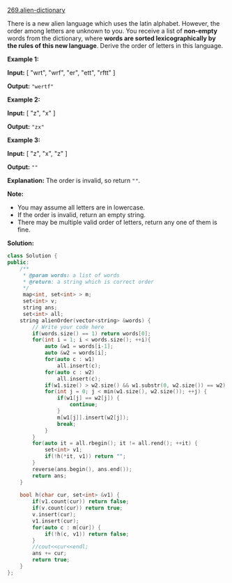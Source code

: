 [269.alien-dictionary](https://leetcode.com/problems/alien-dictionary/)  

There is a new alien language which uses the latin alphabet. However, the order among letters are unknown to you. You receive a list of **non-empty** words from the dictionary, where **words are sorted lexicographically by the rules of this new language**. Derive the order of letters in this language.

**Example 1:**

**Input:**
\[
  "wrt",
  "wrf",
  "er",
  "ett",
  "rftt"
\]

**Output:** `"wertf"`

**Example 2:**

**Input:**
\[
  "z",
  "x"
\]

**Output:** `"zx"`

**Example 3:**

**Input:**
\[
  "z",
  "x",
  "z"
\] 

**Output:** `""` 

**Explanation:** The order is invalid, so return `""`.

**Note:**

*   You may assume all letters are in lowercase.
*   If the order is invalid, return an empty string.
*   There may be multiple valid order of letters, return any one of them is fine.  



**Solution:**  

```cpp
class Solution {
public:
    /**
     * @param words: a list of words
     * @return: a string which is correct order
     */
     map<int, set<int> > m;
     set<int> v;
     string ans;
     set<int> all;
    string alienOrder(vector<string> &words) {
        // Write your code here
        if(words.size() == 1) return words[0];
        for(int i = 1; i < words.size(); ++i){
            auto &w1 = words[i-1];
            auto &w2 = words[i];
            for(auto c : w1)
                all.insert(c);
            for(auto c : w2)
                all.insert(c);
            if(w1.size() > w2.size() && w1.substr(0, w2.size()) == w2) return "";
            for(int j = 0; j < min(w1.size(), w2.size()); ++j) {
                if(w1[j] == w2[j]) {
                    continue;
                }
                m[w1[j]].insert(w2[j]);
                break;
            }
        }
        for(auto it = all.rbegin(); it != all.rend(); ++it) {
            set<int> v1;
            if(!h(*it, v1)) return "";
        }
        reverse(ans.begin(), ans.end());
        return ans;
    }
    
    bool h(char cur, set<int> &v1) {
        if(v1.count(cur)) return false;
        if(v.count(cur)) return true;
        v.insert(cur);
        v1.insert(cur);
        for(auto c : m[cur]) {
            if(!h(c, v1)) return false;
        }
        //cout<<cur<<endl;
        ans += cur;
        return true;
    }
};
```
      